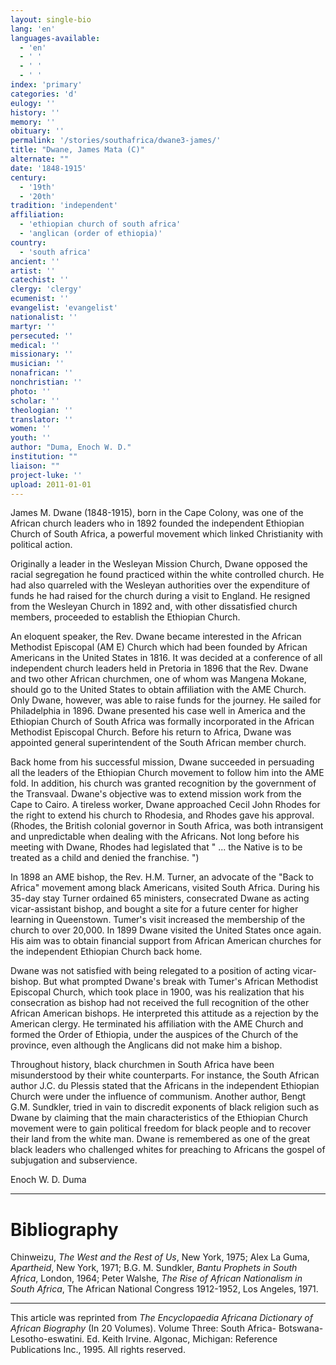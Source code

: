 ```yaml
---
layout: single-bio
lang: 'en'
languages-available:
  - 'en'
  - ' '
  - ' '
  - ' '
index: 'primary'
categories: 'd'
eulogy: ''
history: ''
memory: ''
obituary: ''
permalink: '/stories/southafrica/dwane3-james/'
title: "Dwane, James Mata (C)"
alternate: ""
date: '1848-1915'
century:
  - '19th'
  - '20th'
tradition: 'independent'
affiliation:
  - 'ethiopian church of south africa'
  - 'anglican (order of ethiopia)'
country:
  - 'south africa'
ancient: ''
artist: ''
catechist: ''
clergy: 'clergy'
ecumenist: ''
evangelist: 'evangelist'
nationalist: ''
martyr: ''
persecuted: ''
medical: ''
missionary: ''
musician: ''
nonafrican: ''
nonchristian: ''
photo: ''
scholar: ''
theologian: ''
translator: ''
women: ''
youth: ''
author: "Duma, Enoch W. D."
institution: ""
liaison: ""
project-luke: ''
upload: 2011-01-01
---
```




James M. Dwane (1848-1915), born in the Cape Colony, was one of the African church leaders who in 1892 founded the independent Ethiopian Church of South Africa, a powerful movement which linked Christianity with political action.

Originally a leader in the Wesleyan Mission Church, Dwane opposed the racial segregation he found practiced within the white controlled church. He had also quarreled with the Wesleyan authorities over the expenditure of funds he had raised for the church during a visit to England. He resigned from the Wesleyan Church in 1892 and, with other dissatisfied church members, proceeded to establish the Ethiopian Church.

An eloquent speaker, the Rev. Dwane became interested in the African Methodist Episcopal (AM E) Church which had been founded by African Americans in the United States in 1816. It was decided at a conference of all independent church leaders held in Pretoria in 1896 that the Rev. Dwane and two other African churchmen, one of whom was Mangena Mokane, should go to the United States to obtain affiliation with the AME Church. Only Dwane, however, was able to raise funds for the journey. He sailed for Philadelphia in 1896. Dwane presented his case well in America and the Ethiopian Church of South Africa was formally incorporated in the African Methodist Episcopal Church. Before his return to Africa, Dwane was appointed general superintendent of the South African member church.

Back home from his successful mission, Dwane succeeded in persuading all the leaders of the Ethiopian Church movement to follow him into the AME fold. In addition, his church was granted recognition by the government of the Transvaal. Dwane's objective was to extend mission work from the Cape to Cairo. A tireless worker, Dwane approached Cecil John Rhodes for the right to extend his church to Rhodesia, and Rhodes gave his approval. (Rhodes, the British colonial governor in South Africa, was both intransigent and unpredictable when dealing with the Africans. Not long before his meeting with Dwane, Rhodes had legislated that " ... the Native is to be treated as a child and denied the franchise. ")

In 1898 an AME bishop, the Rev. H.M. Turner, an advocate of the "Back to Africa" movement among black Americans, visited South Africa. During his 35-day stay Turner ordained 65 ministers, consecrated Dwane as acting vicar-assistant bishop, and bought a site for a future center for higher learning in Queenstown. Tumer's visit increased the membership of the church to over 20,000. In 1899 Dwane visited the United States once again. His aim was to obtain financial support from African American churches for the independent Ethiopian Church back home.

Dwane was not satisfied with being relegated to a position of acting vicar-bishop. But what prompted Dwane's break with Tumer's African Methodist Episcopal Church, which took place in 1900, was his realization that his consecration as bishop had not received the full recognition of the other African American bishops. He interpreted this attitude as a rejection by the American clergy. He terminated his affiliation with the AME Church and formed the Order of Ethiopia, under the auspices of the Church of the province, even although the Anglicans did not make him a bishop.

Throughout history, black churchmen in South Africa have been misunderstood by their white counterparts. For instance, the South African author J.C. du Plessis stated that the Africans in the independent Ethiopian Church were under the influence of communism. Another author, Bengt G.M. Sundkler, tried in vain to discredit exponents of black religion such as Dwane by claiming that the main characteristics of the Ethiopian Church movement were to gain political freedom for black people and to recover their land from the white man. Dwane is remembered as one of the great black leaders who challenged whites for preaching to Africans the gospel of subjugation and subservience.

Enoch W. D. Duma

---

# Bibliography

Chinweizu, *The West and the Rest of Us*, New York, 1975; Alex La Guma, *Apartheid*, New York, 1971; B.G. M. Sundkler, *Bantu Prophets in South Africa*, London, 1964; Peter Walshe, *The Rise of African Nationalism in South Africa*, The African National Congress 1912-1952, Los Angeles, 1971.

---

This article was reprinted from *The Encyclopaedia Africana Dictionary of African Biography* (In 20 Volumes). Volume Three: South Africa- Botswana-Lesotho-eswatini. Ed. Keith Irvine. Algonac, Michigan: Reference Publications Inc., 1995.  All rights reserved.
